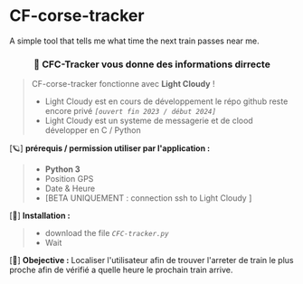 # CF-corse-tracker
A simple tool that tells me what time the next train passes near me.

<h3 align="center">🦞 CFC-Tracker vous donne des informations dirrecte  </h3>


> CF-corse-tracker fonctionne avec **Light Cloudy** !
> 
> - Light Cloudy est en cours de développement le répo github reste encore privé  *`[ouvert fin 2023 / début 2024]`* 
> - Light Cloudy est un systeme de messagerie et de clood développer en C / Python



[🪐] **prérequis / permission utiliser par l'application :**

> - **Python 3**
> - Position GPS 
> - Date & Heure
> - [BETA UNIQUEMENT : connection ssh to Light Cloudy ]



[🔑] **Installation :**

> - download the file *`CFC-tracker.py`* 
> - Wait


[🍇] **Obejective :**
Localiser l'utilisateur afin de trouver l'arreter de train le plus proche afin de vérifié a quelle heure le prochain train arrive. 
